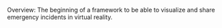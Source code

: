 Overview: The beginning of a framework to be able to visualize and share emergency incidents in virtual reality.


